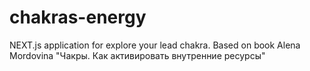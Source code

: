# chakras-energy
NEXT.js application for explore your lead chakra. Based on book Alena Mordovina "Чакры. Как активировать внутренние ресурсы"
